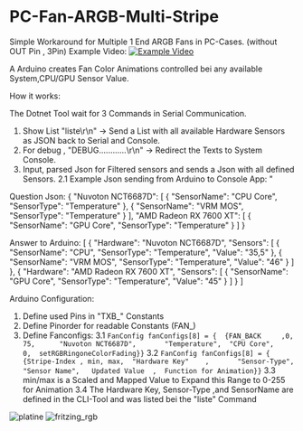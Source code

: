 # PC-Fan-ARGB-Multi-Stripe
Simple Workaround for Multiple 1 End ARGB Fans in PC-Cases. (without OUT Pin , 3Pin) 
Example Video: [![Example Video]()](https://www.youtube.com/shorts/zQxECo8_se8)

A Arduino creates Fan Color Animations controlled bei any available System,CPU/GPU Sensor Value.

How it works:

The Dotnet Tool wait for 3 Commands in Serial Communication.

1. Show List "liste\r\n" -> Send a List with all available Hardware Sensors as JSON back to Serial and Console.
2. For debug , "DEBUG............\r\n" -> Redirect the Texts to System Console.
3. Input, parsed Json for Filtered sensors and sends a Json with all defined Sensors.
2.1 Example Json sending from Arduino to Console App: "

Question Json:
{
  "Nuvoton NCT6687D": [
    {
      "SensorName": "CPU Core",
      "SensorType": "Temperature"
    },
    {
      "SensorName": "VRM MOS",
      "SensorType": "Temperature"
    }
  ],
  "AMD Radeon RX 7600 XT": [
    {
      "SensorName": "GPU Core",
      "SensorType": "Temperature"
    }
  ]
}

Answer to Arduino: [
  {
    "Hardware": "Nuvoton NCT6687D",
    "Sensors": [
      {
        "SensorName": "CPU",
        "SensorType": "Temperature",
        "Value": "35,5"
      },
      {
        "SensorName": "VRM MOS",
        "SensorType": "Temperature",
        "Value": "46"
      }
    ]
  },
  {
    "Hardware": "AMD Radeon RX 7600 XT",
    "Sensors": [
      {
        "SensorName": "GPU Core",
        "SensorType": "Temperature",
        "Value": "45"
      }
    ]
  }
]

Arduino Configuration:

1. Define used Pins in "TXB_" Constants
2. Define Pinorder for readable Constants (FAN_)
3. Define Fanconfigs:
3.1 ```FanConfig fanConfigs[8] = {  {FAN_BACK     ,0, 75,      "Nuvoton NCT6687D",       "Temperature",  "CPU Core",                    0,  setRGBRingoneColorFading}}```
3.2 ```FanConfig fanConfigs[8] = {  {Stripe-Index , min, max,  "Hardware Key"    ,       "Sensor-Type",  "Sensor Name",   Updated Value  ,  Function for Animation}}```
3.3 min/max is a Scaled and Mapped Value to Expand this Range to 0-255 for Animation
3.4 The Hardware Key, Sensor-Type ,and SensorName are defined in the CLI-Tool and was listed bei the "liste" Command 

![platine](https://github.com/user-attachments/assets/48abebe9-8365-444c-a97c-e301bdfea8fd)
![fritzing_rgb](https://github.com/user-attachments/assets/fc334b93-069c-4e9f-a7b8-2eccac0a516a)


